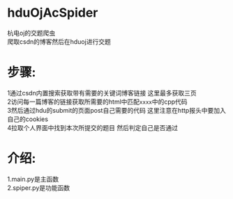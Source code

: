 # hduOjAcSpider
杭电oj的交题爬虫  
爬取csdn的博客然后在hduoj进行交题  
# 步骤:
1通过csdn内置搜索获取带有需要的关键词博客链接 这里最多获取三页  
2访问每一篇博客的链接获取所需要的html中匹配<code>xxxx</code>中的cpp代码  
3然后通过hdu的submit的页面post自己需要的代码 这里注意在http报头中要加入自己的cookies  
4拉取个人界面中找到本次所提交的题目 然后判定自己是否通过
# 介绍:
1.main.py是主函数  
2.spiper.py是功能函数
